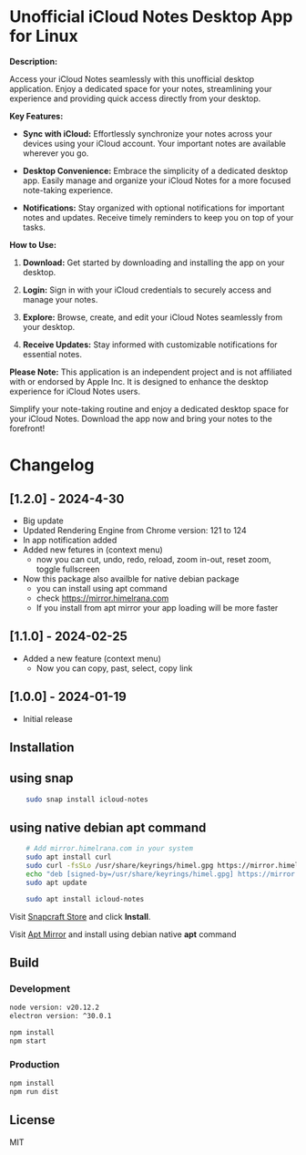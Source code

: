# Unofficial iCloud Notes Desktop App for Linux

**Description:**

Access your iCloud Notes seamlessly with this unofficial desktop application. Enjoy a dedicated space for your notes, streamlining your experience and providing quick access directly from your desktop.

**Key Features:**

- **Sync with iCloud:** Effortlessly synchronize your notes across your devices using your iCloud account. Your important notes are available wherever you go.

- **Desktop Convenience:** Embrace the simplicity of a dedicated desktop app. Easily manage and organize your iCloud Notes for a more focused note-taking experience.

- **Notifications:** Stay organized with optional notifications for important notes and updates. Receive timely reminders to keep you on top of your tasks.

**How to Use:**

1. **Download:** Get started by downloading and installing the app on your desktop.

2. **Login:** Sign in with your iCloud credentials to securely access and manage your notes.

3. **Explore:** Browse, create, and edit your iCloud Notes seamlessly from your desktop.

4. **Receive Updates:** Stay informed with customizable notifications for essential notes.

**Please Note:**
This application is an independent project and is not affiliated with or endorsed by Apple Inc. It is designed to enhance the desktop experience for iCloud Notes users.

Simplify your note-taking routine and enjoy a dedicated desktop space for your iCloud Notes. Download the app now and bring your notes to the forefront!


# Changelog
## [1.2.0] - 2024-4-30
- Big update
- Updated Rendering Engine from Chrome version: 121 to 124
- In app notification added
- Added new fetures in (context menu)
    - now you can cut, undo, redo, reload, zoom in-out, reset zoom, toggle fullscreen
- Now this package also availble for native debian package
    - you can install using apt command
    - check https://mirror.himelrana.com
    - If you install from apt mirror your app loading will be more faster

## [1.1.0] - 2024-02-25
- Added a new feature (context menu)
    - Now you can copy, past, select, copy link
## [1.0.0] - 2024-01-19
- Initial release

## Installation

## using snap
```bash
    sudo snap install icloud-notes
```
## using native debian apt command

```bash
    # Add mirror.himelrana.com in your system
    sudo apt install curl
    sudo curl -fsSLo /usr/share/keyrings/himel.gpg https://mirror.himelrana.com/himel.gpg
    echo "deb [signed-by=/usr/share/keyrings/himel.gpg] https://mirror.himelrana.com/ stable main"|sudo tee /etc/apt/sources.list.d/himel-release.list
    sudo apt update
```

```bash
    sudo apt install icloud-notes
```

Visit [Snapcraft Store](https://snapcraft.io/icloud-notes) and click **Install**.

Visit [Apt Mirror](https://mirror.himelrana.com)  and install using debian native **apt** command

## Build

### Development

```bash
node version: v20.12.2
electron version: ^30.0.1

```

```bash
npm install
npm start
```

### Production

```bash
npm install
npm run dist
```

## License

MIT

